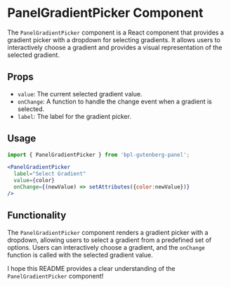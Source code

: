 # PanelGradientPicker Component

The `PanelGradientPicker` component is a React component that provides a gradient picker with a dropdown for selecting gradients. It allows users to interactively choose a gradient and provides a visual representation of the selected gradient.

## Props

- `value`: The current selected gradient value.
- `onChange`: A function to handle the change event when a gradient is selected.
- `label`: The label for the gradient picker.

## Usage

```jsx
import { PanelGradientPicker } from 'bpl-gutenberg-panel';

<PanelGradientPicker
  label="Select Gradient"
  value={color}
  onChange={(newValue) => setAttributes({color:newValue})}
/>
```

## Functionality

The `PanelGradientPicker` component renders a gradient picker with a dropdown, allowing users to select a gradient from a predefined set of options. Users can interactively choose a gradient, and the `onChange` function is called with the selected gradient value.

I hope this README provides a clear understanding of the `PanelGradientPicker` component!